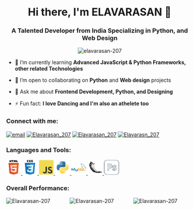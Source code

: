<h1 align="center">Hi there, I'm ELAVARASAN 👋</h1>
<h3 align="center">A Talented Developer from India Specializing in Python, and Web Design</h3>

<p align="center"> <img src="https://komarev.com/ghpvc/?username=elavarasan-207&label=Profile%20views&color=3e8750&style=flat" alt="elavarasan-207" /> </p>

- 🌱 I’m currently learning **Advanced JavaScript & Python Frameworks, other related Technologies**

- 👯 I’m open to collaborating on **Python** and **Web design** projects

- 💬 Ask me about **Frontend Development, Python, and Designing**

- ⚡ Fun fact: **I love Dancing and I'm also an athelete too**

<h3 align="left">Connect with me:</h3>
<p align="left">
  <a href="mailto:nelavarasan2002@gmail.com" target="blank"><img align="center" src="https://upload.wikimedia.org/wikipedia/commons/4/4e/Gmail_Icon.png" alt="email" height="30" width="40" /></a>
  <a href="https://www.linkedin.com/in/elavarasan-n-438876237/" target="blank"><img align="center" src="https://raw.githubusercontent.com/rahuldkjain/github-profile-readme-generator/master/src/images/icons/Social/linked-in-alt.svg" alt="Elavarasan_207" height="30" width="40" /></a>
  <a href="https://github.com/Elavarasan_207" target="blank"><img align="center" src="https://raw.githubusercontent.com/rahuldkjain/github-profile-readme-generator/master/src/images/icons/Social/github.svg" alt="Elavarasan_207" height="30" width="40" /></a>
  <a href="[https://www.instagram.com/essences_of_lavanya/](https://www.instagram.com/elavarasan_150/)" target="blank"><img align="center" src="https://raw.githubusercontent.com/rahuldkjain/github-profile-readme-generator/master/src/images/icons/Social/instagram.svg" alt="Elavarasn_207" height="30" width="40" /></a>
</p>

<h3 align="left">Languages and Tools:</h3>
<p align="left">

  <a href="https://developer.mozilla.org/en-US/docs/Web/HTML" target="_blank" rel="noreferrer">
    <img src="https://raw.githubusercontent.com/devicons/devicon/master/icons/html5/html5-original-wordmark.svg" alt="html5" width="40" height="40"/>
  </a>
  <a href="https://www.w3schools.com/css/" target="_blank" rel="noreferrer">
    <img src="https://raw.githubusercontent.com/devicons/devicon/master/icons/css3/css3-original-wordmark.svg" alt="css3" width="40" height="40"/>
  </a>
  <a href="https://developer.mozilla.org/en-US/docs/Web/JavaScript" target="_blank" rel="noreferrer">
    <img src="https://raw.githubusercontent.com/devicons/devicon/master/icons/javascript/javascript-original.svg" alt="javascript" width="40" height="40"/>
  </a>
  <a href="https://www.python.org" target="_blank" rel="noreferrer">
    <img src="https://raw.githubusercontent.com/devicons/devicon/master/icons/python/python-original.svg" alt="python" width="40" height="40"/>
  </a>
  <a href="https://www.mysql.com/" target="_blank" rel="noreferrer">
    <img src="https://raw.githubusercontent.com/devicons/devicon/master/icons/mysql/mysql-original-wordmark.svg" alt="mysql" width="40" height="40"/>
  </a>
  <a href="https://flask.palletsprojects.com/" target="_blank" rel="noreferrer">
    <img src="https://raw.githubusercontent.com/devicons/devicon/master/icons/flask/flask-original.svg" alt="flask" width="40" height="40"/>
  </a>
  <a href="https://www.adobe.com/products/photoshop.html" target="_blank" rel="noreferrer">
    <img src="https://raw.githubusercontent.com/devicons/devicon/master/icons/photoshop/photoshop-line.svg" alt="photoshop" width="40" height="40"/>
  </a>
</p>

<h3 align="left">Overall Performance:</h3>
<div style="display: flex; justify-content: space-between;">
  <img src="https://github-readme-stats.vercel.app/api/top-langs?username=Elavarasan-207&show_icons=true&locale=en&layout=compact" alt="Elavarasan-207" style="width: 32%;"/>
  <img src="https://github-readme-stats.vercel.app/api?username=Elavarasan-207&show_icons=true&locale=en" alt="Elavarasan-207" style="width: 32%;"/>
  <img src="https://github-readme-streak-stats.herokuapp.com/?user=Elavarasan-207&" alt="Elavarasan-207" style="width: 32%;"/>
</div>


